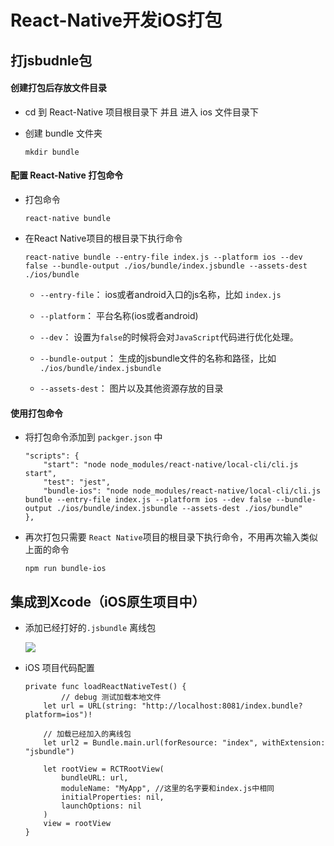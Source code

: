 # React-Native开发iOS打包


## 打jsbudnle包

#### 创建打包后存放文件目录

- cd 到 React-Native 项目根目录下 并且 进入 ios 文件目录下
- 创建 bundle 文件夹
	
	```
	mkdir bundle 
	```
	
#### 配置 React-Native 打包命令

- 打包命令

	```
	react-native bundle
	```

- 在React Native项目的根目录下执行命令

	```
	react-native bundle --entry-file index.js --platform ios --dev false --bundle-output ./ios/bundle/index.jsbundle --assets-dest ./ios/bundle
	```
	
	- `--entry-file`： ios或者android入口的js名称，比如 `index.js`

	- `--platform`： 平台名称(ios或者android)
	
	- `--dev`： 设置为`false`的时候将会对`JavaScript`代码进行优化处理。
	
	- `--bundle-output`： 生成的jsbundle文件的名称和路径，比如 `./ios/bundle/index.jsbundle`
	
	- `--assets-dest`： 图片以及其他资源存放的目录


#### 使用打包命令

- 将打包命令添加到 `packger.json` 中

	```
	"scripts": {
	    "start": "node node_modules/react-native/local-cli/cli.js start",
	    "test": "jest",
	    "bundle-ios": "node node_modules/react-native/local-cli/cli.js bundle --entry-file index.js --platform ios --dev false --bundle-output ./ios/bundle/index.jsbundle --assets-dest ./ios/bundle"
  },
	```
	
- 再次打包只需要 `React Native`项目的根目录下执行命令，不用再次输入类似上面的命令

	```
	npm run bundle-ios
	```

## 集成到Xcode（iOS原生项目中）	

- 添加已经打好的`.jsbundle` 离线包

	![](https://ws1.sinaimg.cn/large/006tNbRwly1fw4adqh37aj318e130gpd.jpg)

	
- iOS 项目代码配置

	```
	private func loadReactNativeTest() {
			// debug 测试加载本地文件
        let url = URL(string: "http://localhost:8081/index.bundle?platform=ios")!
        
        // 加载已经加入的离线包
        let url2 = Bundle.main.url(forResource: "index", withExtension: "jsbundle")
        
        let rootView = RCTRootView(
            bundleURL: url,
            moduleName: "MyApp", //这里的名字要和index.js中相同
            initialProperties: nil,
            launchOptions: nil
        )
        view = rootView
    }
	
	```
	